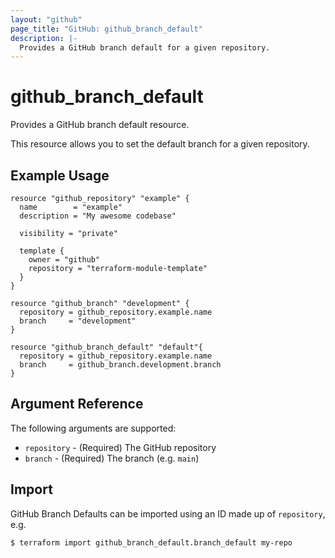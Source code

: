 ```yaml
---
layout: "github"
page_title: "GitHub: github_branch_default"
description: |-
  Provides a GitHub branch default for a given repository.
---
```


# github_branch_default

Provides a GitHub branch default resource.

This resource allows you to set the default branch for a given repository. 

## Example Usage

```hcl
resource "github_repository" "example" {
  name        = "example"
  description = "My awesome codebase"

  visibility = "private"

  template {
    owner = "github"
    repository = "terraform-module-template"
  }
}

resource "github_branch" "development" {
  repository = github_repository.example.name
  branch     = "development"
}

resource "github_branch_default" "default"{
  repository = github_repository.example.name
  branch     = github_branch.development.branch
}
```

## Argument Reference

The following arguments are supported:

* `repository` - (Required) The GitHub repository
* `branch` - (Required) The branch (e.g. `main`)

## Import

GitHub Branch Defaults can be imported using an ID made up of `repository`, e.g.

```
$ terraform import github_branch_default.branch_default my-repo
```
